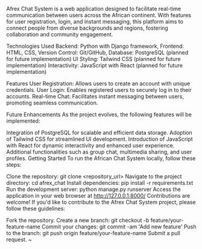 Afrex Chat System is a web application designed to facilitate real-time communication between users across the African continent. With features for user registration, login, and instant messaging, this platform aims to connect people from diverse backgrounds and regions, fostering collaboration and community engagement.

Technologies Used
Backend: Python with Django framework,
Frontend: HTML, CSS, Version Control: Git/GitHub, Database: PostgreSQL (planned for future implementation) UI Styling: Tailwind CSS (planned for future implementation) Interactivity: JavaScript with React (planned for future implementation)

Features
User Registration: Allows users to create an account with unique credentials.
User Login: Enables registered users to securely log in to their accounts.
Real-time Chat: Facilitates instant messaging between users, promoting seamless communication.

Future Enhancements As the project evolves, the following features will be implemented:

Integration of PostgreSQL for scalable and efficient data storage.
Adoption of Tailwind CSS for streamlined UI development.
Introduction of JavaScript with React for dynamic interactivity and enhanced user experience.
Additional functionalities such as group chat, multimedia sharing, and user profiles. Getting Started To run the African Chat System locally, follow these steps:

Clone the repository: git clone <repository_url> Navigate to the project directory: cd afrex_chat Install dependencies: pip install -r requirements.txt Run the development server: python manage.py runserver Access the application in your web browser at http://127.0.0.1:8000/ Contributions are welcome! If you'd like to contribute to the Afrex Chat System project, please follow these guidelines:

Fork the repository. Create a new branch: git checkout -b feature/your-feature-name Commit your changes: git commit -am 'Add new feature' Push to the branch: git push origin feature/your-feature-name Submit a pull request.
~

